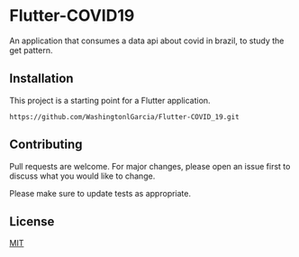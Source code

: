 # Flutter-COVID19

An application that consumes a data api about covid in brazil, to study the get pattern.

## Installation

This project is a starting point for a Flutter application.

```
https://github.com/WashingtonlGarcia/Flutter-COVID_19.git
```

## Contributing
Pull requests are welcome. For major changes, please open an issue first to discuss what you would like to change.

Please make sure to update tests as appropriate.

## License
[MIT](https://choosealicense.com/licenses/mit/)
